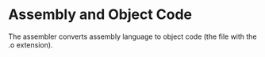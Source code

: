 # Assembly and Object Code

The assembler converts assembly language to object code (the file with the .o extension).

<figure><img src="https://www.gitbook.com/cdn-cgi/image/dpr=2,width=760,onerror=redirect,format=auto/https%3A%2F%2Fcontent.gitbook.com%2Fcontent%2FnH7PRBdRDYCnYIXMxWHP%2Fblobs%2FV67No5w1sq6eGBAvkPPR%2Fimage.png" alt=""><figcaption></figcaption></figure>
